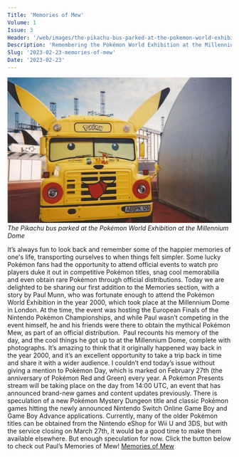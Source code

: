 ```yaml
---
Title: 'Memories of Mew'
Volume: 1
Issue: 3
Header: '/web/images/the-pikachu-bus-parked-at-the-pokemon-world-exhibition-at-the-millennium-dome.png'
Description: 'Remembering the Pokémon World Exhibition at the Millennium Dome, London on September 1-3 2000.'
Slug: '2023-02-23-memories-of-mew'
Date: '2023-02-23'
---
```


[![The Pikachu bus parked at the Pokémon World Exhibition at the Millennium Dome](/web/images/the-pikachu-bus-parked-at-the-pokemon-world-exhibition-at-the-millennium-dome.png)](/web/images/the-pikachu-bus-parked-at-the-pokemon-world-exhibition-at-the-millennium-dome.png)*The Pikachu bus parked at the Pokémon World Exhibition at the Millennium Dome*

It’s always fun to look back and remember some of the happier memories of one's life, transporting ourselves to when things felt simpler. Some lucky Pokémon fans had the opportunity to attend official events to watch pro players duke it out in competitive Pokémon titles, snag cool memorabilia and even obtain rare Pokémon through official distributions.
Today we are delighted to be sharing our first addition to the Memories section, with a story by Paul Munn, who was fortunate enough to attend the Pokémon World Exhibition in the year 2000, which took place at the Millennium Dome in London. At the time, the event was hosting the European Finals of the Nintendo Pokémon Championships, and while Paul wasn’t competing in the event himself, he and his friends were there to obtain the mythical Pokémon Mew, as part of an official distribution. 
Paul recounts his memory of the day, and the cool things he got up to at the Millennium Dome, complete with photographs. It’s amazing to think that it originally happened way back in the year 2000, and it’s an excellent opportunity to take a trip back in time and share it with a wider audience.
I couldn’t end today’s issue without giving a mention to Pokémon Day, which is marked on February 27th (the anniversary of Pokémon Red and Green) every year. A Pokémon Presents stream will be taking place on the day from 14:00 UTC, an event that has announced brand-new games and content updates previously.
There is speculation of a new Pokémon Mystery Dungeon title and classic Pokémon games hitting the newly announced Nintendo Switch Online Game Boy and Game Boy Advance applications. Currently, many of the older Pokémon titles can be obtained from the Nintendo eShop for Wii U and 3DS, but with the service closing on March 27th, it would be a good time to make them available elsewhere.
But enough speculation for now. Click the button below to check out Paul’s Memories of Mew!
[Memories of Mew](https://johto.substack.com/p/memories-of-mew)